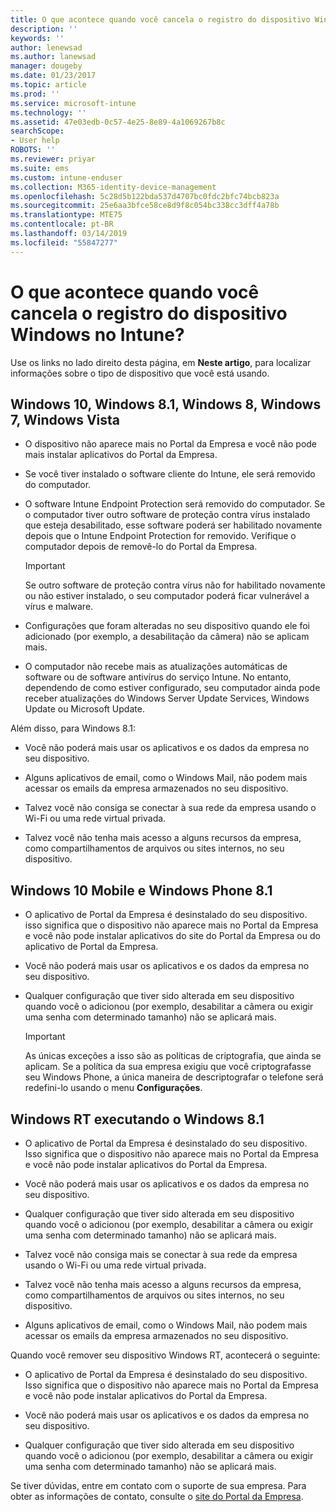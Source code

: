 ```yaml
---
title: O que acontece quando você cancela o registro do dispositivo Windows? | Microsoft Docs
description: ''
keywords: ''
author: lenewsad
ms.author: lanewsad
manager: dougeby
ms.date: 01/23/2017
ms.topic: article
ms.prod: ''
ms.service: microsoft-intune
ms.technology: ''
ms.assetid: 47e03edb-0c57-4e25-8e89-4a1069267b8c
searchScope:
- User help
ROBOTS: ''
ms.reviewer: priyar
ms.suite: ems
ms.custom: intune-enduser
ms.collection: M365-identity-device-management
ms.openlocfilehash: 5c28d5b122bda537d4707bc0fdc2bfc74bcb823a
ms.sourcegitcommit: 25e6aa3bfce58ce8d9f8c054bc338cc3dff4a78b
ms.translationtype: MTE75
ms.contentlocale: pt-BR
ms.lasthandoff: 03/14/2019
ms.locfileid: "55847277"
---
```

# <a name="what-happens-if-you-unenroll-your-windows-device-from-intune"></a>O que acontece quando você cancela o registro do dispositivo Windows no Intune?

Use os links no lado direito desta página, em **Neste artigo**, para localizar informações sobre o tipo de dispositivo que você está usando.


## <a name="windows-10-windows-81-windows-8-windows-7-windows-vista"></a>Windows 10, Windows 8.1, Windows 8, Windows 7, Windows Vista

-   O dispositivo não aparece mais no Portal da Empresa e você não pode mais instalar aplicativos do Portal da Empresa.

-   Se você tiver instalado o software cliente do Intune, ele será removido do computador.

-   O software Intune Endpoint Protection será removido do computador. Se o computador tiver outro software de proteção contra vírus instalado que esteja desabilitado, esse software poderá ser habilitado novamente depois que o Intune Endpoint Protection for removido. Verifique o computador depois de removê-lo do Portal da Empresa.

    > [!IMPORTANT]
    > Se outro software de proteção contra vírus não for habilitado novamente ou não estiver instalado, o seu computador poderá ficar vulnerável a vírus e malware.

-   Configurações que foram alteradas no seu dispositivo quando ele foi adicionado (por exemplo, a desabilitação da câmera) não se aplicam mais.

-   O computador não recebe mais as atualizações automáticas de software ou de software antivírus do serviço Intune. No entanto, dependendo de como estiver configurado, seu computador ainda pode receber atualizações do Windows Server Update Services, Windows Update ou Microsoft Update.

Além disso, para Windows 8.1:

-   Você não poderá mais usar os aplicativos e os dados da empresa no seu dispositivo.

-   Alguns aplicativos de email, como o Windows Mail, não podem mais acessar os emails da empresa armazenados no seu dispositivo.

-   Talvez você não consiga se conectar à sua rede da empresa usando o Wi-Fi ou uma rede virtual privada.

-   Talvez você não tenha mais acesso a alguns recursos da empresa, como compartilhamentos de arquivos ou sites internos, no seu dispositivo.

## <a name="windows-10-mobile-and-windows-phone-81"></a>Windows 10 Mobile e Windows Phone 8.1

-   O aplicativo de Portal da Empresa é desinstalado do seu dispositivo. isso significa que o dispositivo não aparece mais no Portal da Empresa e você não pode instalar aplicativos do site do Portal da Empresa ou do aplicativo de Portal da Empresa.

-   Você não poderá mais usar os aplicativos e os dados da empresa no seu dispositivo.

-   Qualquer configuração que tiver sido alterada em seu dispositivo quando você o adicionou (por exemplo, desabilitar a câmera ou exigir uma senha com determinado tamanho) não se aplicará mais.

    > [!IMPORTANT]
    > As únicas exceções a isso são as políticas de criptografia, que ainda se aplicam. Se a política da sua empresa exigiu que você criptografasse seu Windows Phone, a única maneira de descriptografar o telefone será redefini-lo usando o menu **Configurações**.

## <a name="windows-rt-running-windows-81"></a>Windows RT executando o Windows 8.1

-   O aplicativo de Portal da Empresa é desinstalado do seu dispositivo. Isso significa que o dispositivo não aparece mais no Portal da Empresa e você não pode instalar aplicativos do Portal da Empresa.

-   Você não poderá mais usar os aplicativos e os dados da empresa no seu dispositivo.

-   Qualquer configuração que tiver sido alterada em seu dispositivo quando você o adicionou (por exemplo, desabilitar a câmera ou exigir uma senha com determinado tamanho) não se aplicará mais.

-   Talvez você não consiga mais se conectar à sua rede da empresa usando o Wi-Fi ou uma rede virtual privada.

-   Talvez você não tenha mais acesso a alguns recursos da empresa, como compartilhamentos de arquivos ou sites internos, no seu dispositivo.

-   Alguns aplicativos de email, como o Windows Mail, não podem mais acessar os emails da empresa armazenados no seu dispositivo.

Quando você remover seu dispositivo Windows RT, acontecerá o seguinte:

-   O aplicativo de Portal da Empresa é desinstalado do seu dispositivo. Isso significa que o dispositivo não aparece mais no Portal da Empresa e você não pode instalar aplicativos do Portal da Empresa.

-   Você não poderá mais usar os aplicativos e os dados da empresa no seu dispositivo.

-   Qualquer configuração que tiver sido alterada em seu dispositivo quando você o adicionou (por exemplo, desabilitar a câmera ou exigir uma senha com determinado tamanho) não se aplicará mais.

Se tiver dúvidas, entre em contato com o suporte de sua empresa. Para obter as informações de contato, consulte o [site do Portal da Empresa](https://go.microsoft.com/fwlink/?linkid=2010980).
